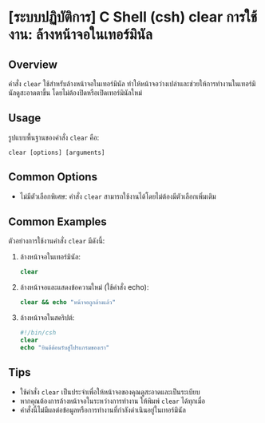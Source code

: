 # [ระบบปฏิบัติการ] C Shell (csh) clear การใช้งาน: ล้างหน้าจอในเทอร์มินัล

## Overview
คำสั่ง `clear` ใช้สำหรับล้างหน้าจอในเทอร์มินัล ทำให้หน้าจอว่างเปล่าและช่วยให้การทำงานในเทอร์มินัลดูสะอาดตาขึ้น โดยไม่ต้องปิดหรือเปิดเทอร์มินัลใหม่

## Usage
รูปแบบพื้นฐานของคำสั่ง `clear` คือ:

```
clear [options] [arguments]
```

## Common Options
- ไม่มีตัวเลือกพิเศษ: คำสั่ง `clear` สามารถใช้งานได้โดยไม่ต้องมีตัวเลือกเพิ่มเติม

## Common Examples
ตัวอย่างการใช้งานคำสั่ง `clear` มีดังนี้:

1. ล้างหน้าจอในเทอร์มินัล:
   ```csh
   clear
   ```

2. ล้างหน้าจอและแสดงข้อความใหม่ (ใช้คำสั่ง echo):
   ```csh
   clear && echo "หน้าจอถูกล้างแล้ว"
   ```

3. ล้างหน้าจอในสคริปต์:
   ```csh
   #!/bin/csh
   clear
   echo "ยินดีต้อนรับสู่โปรแกรมของเรา"
   ```

## Tips
- ใช้คำสั่ง `clear` เป็นประจำเพื่อให้หน้าจอของคุณดูสะอาดและเป็นระเบียบ
- หากคุณต้องการล้างหน้าจอในระหว่างการทำงาน ให้พิมพ์ `clear` ได้ทุกเมื่อ
- คำสั่งนี้ไม่มีผลต่อข้อมูลหรือการทำงานที่กำลังดำเนินอยู่ในเทอร์มินัล